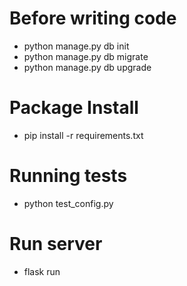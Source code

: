 # Before writing code
- python manage.py db init
- python manage.py db migrate
- python manage.py db upgrade

# Package Install
- pip install -r requirements.txt

# Running tests
- python test_config.py

# Run server
- flask run